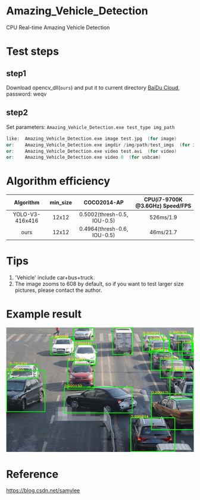 # Amazing_Vehicle_Detection
CPU Real-time Amazing Vehicle Detection
# Test steps
## step1
Download opencv_dll(`ours`) and put it to current directory [BaiDu Cloud](https://pan.baidu.com/s/1veDxI7dquI_ZPFctC6hpiA), password: weqv
## step2
Set parameters:
`Amazing_Vehicle_Detection.exe test_type img_path`
```cpp
like:  Amazing_Vehicle_Detection.exe image test.jpg  (for image)
or:    Amazing_Vehicle_Detection.exe imgdir /img/path/test_imgs  (for imgdir)
or:    Amazing_Vehicle_Detection.exe video test.avi  (for video)
or:    Amazing_Vehicle_Detection.exe video 0  (for usbcam)
```
# Algorithm efficiency
| Algorithm | min_size | COCO2014-AP | CPU(i7-9700K @3.6GHz) Speed/FPS |
|:------:|:------:|:------:|:------:|
| YOLO-V3-416x416  | 12x12 | 0.5002(thresh-0.5, IOU-0.5) |526ms/1.9|
| ours  | 12x12 | 0.4964(thresh-0.6, IOU-0.5) |46ms/21.7|
# Tips
1. 'Vehicle' include car+bus+truck.  
2. The image zooms to 608 by default, so if you want to test larger size pictures, please contact the author.
# Example result
![image](https://github.com/samylee/Amazing_Vehicle_Detection/blob/master/result/3.jpg)
# Reference
https://blog.csdn.net/samylee
